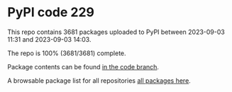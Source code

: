 # PyPI code 229

This repo contains 3681 packages uploaded to PyPI between 
2023-09-03 11:31 and 2023-09-03 14:03.

The repo is 100% (3681/3681) complete.

Package contents can be found [in the code branch](https://github.com/pypi-data/pypi-mirror-229/tree/code/packages).

A browsable package list for all repositories [all packages here](https://pypi-data.github.io/website/repositories/pypi-mirror-229).


